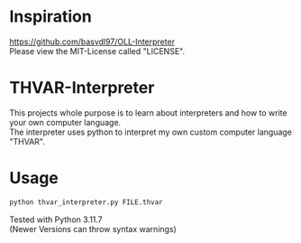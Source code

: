 # Inspiration
https://github.com/basvdl97/OLL-Interpreter  
Please view the MIT-License called "LICENSE".

# THVAR-Interpreter
This projects whole purpose is to learn about interpreters and how to write your own computer language.  
The interpreter uses python to interpret my own custom computer language "THVAR".

# Usage
```bash
python thvar_interpreter.py FILE.thvar
```

Tested with Python 3.11.7  
(Newer Versions can throw syntax warnings)
